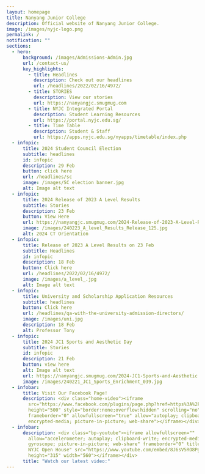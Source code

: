 ```yaml
---
layout: homepage
title: Nanyang Junior College
description: Official website of Nanyang Junior College.
image: /images/nyjc-logo.png
permalink: /
notification: ""
sections:
  - hero:
      background: /images/Admissions-Admin.jpg
      url: /contact-us/
      key_highlights:
        - title: Headlines
          description: Check out our headlines
          url: /headlines/2022/02/16/4972/
        - title: STORIES
          description: View our stories
          url: https://nanyangjc.smugmug.com
        - title: NYJC Integrated Portal
          description: Student Learning Resources
          url: https://portal.nyjc.edu.sg/
        - title: Time Table
          description: Student & Staff
          url: https://apps.nyjc.edu.sg/nyapps/timetable/index.php
  - infopic:
      title: 2024 Student Council Election
      subtitle: headlines
      id: infopic
      description: 29 Feb
      button: click here
      url: /headlines/sc
      image: /images/SC election banner.jpg
      alt: Image alt text
  - infopic:
      title: 2024 Release of 2023 A Level Results
      subtitle: Stories
      description: 23 Feb
      button: View Here
      url: https://nanyangjc.smugmug.com/2024-Release-of-2023-A-Level-Results
      image: /images/240223_A_level_Results_Release_125.jpg
      alt: 2024 CT Orientation
  - infopic:
      title: Release of 2023 A Level Results on 23 Feb
      subtitle: Headlines
      id: infopic
      description: 18 Feb
      button: Click here
      url: /headlines/2022/02/16/4972/
      image: /images/a_level_.jpg
      alt: Image alt text
  - infopic:
      title: University and Scholarship Application Resources
      subtitle: headlines
      button: Click here
      url: /headlines/qa-with-the-university-admission-directors/
      image: /images/uni.jpg
      description: 18 Feb
      alt: Professor Tony
  - infopic:
      title: 2024 JC1 Sports and Aesthetic Day
      subtitle: Stories
      id: infopic
      description: 21 Feb
      button: view here
      alt: Image alt text
      url: https://nanyangjc.smugmug.com/2024-JC1-Sports-and-Aesthetic
      image: /images/240221_JC1_Sports_Enrichment_039.jpg
  - infobar:
      title: Visit Our Facebook Page!
      description: <div class="home-video"><iframe
        src="https://www.facebook.com/plugins/page.php?href=https%3A%2F%2Fwww.facebook.com%2FNanyangjc%2F&tabs=timeline&width=340&height=500&small_header=false&adapt_container_width=true&hide_cover=false&show_facepile=true&appId"
        height="500" style="border:none;overflow:hidden" scrolling="no"
        frameborder="0" allowfullscreen="true" allow="autoplay; clipboard-write;
        encrypted-media; picture-in-picture; web-share"></iframe></div>
  - infobar:
      description: <div class="bp-youtube"><iframe allowfullscreen=""
        allow="accelerometer; autoplay; clipboard-write; encrypted-media;
        gyroscope; picture-in-picture; web-share" frameborder="0" title="2024
        NYJC Open House" src="https://www.youtube.com/embed/8J6sV5RO8Pg"
        height="315" width="560"></iframe></div>
      title: "Watch our latest video:"
---
```

